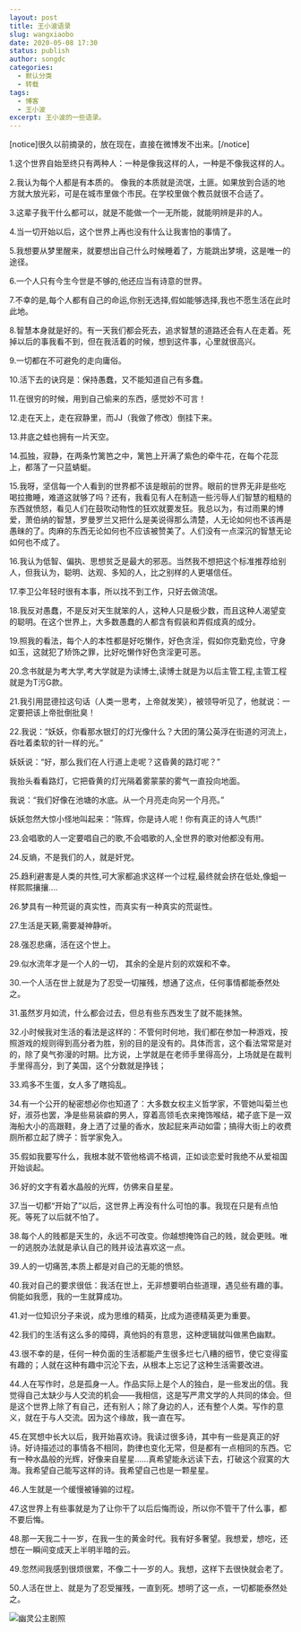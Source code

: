 ```yaml
---
layout: post
title: 王小波语录
slug: wangxiaobo
date: 2020-05-08 17:30
status: publish
author: songdc
categories: 
  - 默认分类
  - 转载
tags: 
  - 博客
  - 王小波
excerpt: 王小波的一些语录。
---
```


[notice]很久以前摘录的，放在现在，直接在微博发不出来。[/notice]

1.这个世界自始至终只有两种人：一种是像我这样的人，一种是不像我这样的人。

2.我认为每个人都是有本质的。 像我的本质就是流氓，土匪。如果放到合适的地方就大放光彩，可是在城市里做个市民。在学校里做个教员就很不合适了。

3.这辈子我干什么都可以，就是不能做一个一无所能，就能明辨是非的人。

4.当一切开始以后，这个世界上再也没有什么让我害怕的事情了。

5.我想要从梦里醒来，就要想出自己什么时候睡着了，方能跳出梦境，这是唯一的途径。

6.一个人只有今生今世是不够的,他还应当有诗意的世界。

7.不幸的是,每个人都有自己的命运,你别无选择,假如能够选择,我也不愿生活在此时此地。

8.智慧本身就是好的。有一天我们都会死去，追求智慧的道路还会有人在走着。死掉以后的事我看不到，但在我活着的时候，想到这件事，心里就很高兴。

9.一切都在不可避免的走向庸俗。

10.活下去的诀窍是：保持愚蠢，又不能知道自己有多蠢。

11.在很穷的时候，用到自己偷来的东西，感觉妙不可言！

12.走在天上，走在寂静里，而JJ（我做了修改）倒挂下来。

13.井底之蛙也拥有一片天空。

14.孤独，寂静，在两条竹篱笆之中，篱笆上开满了紫色的牵牛花，在每个花蕊上，都落了一只蓝蜻蜓。

15.我呀，坚信每一个人看到的世界都不该是眼前的世界。眼前的世界无非是些吃喝拉撒睡，难道这就够了吗？还有，我看见有人在制造一些污辱人们智慧的粗糙的东西就愤怒，看见人们在鼓吹动物性的狂欢就要发狂。我总以为，有过雨果的博爱，萧伯纳的智慧，罗曼罗兰又把什么是美说得那么清楚，人无论如何也不该再是愚昧的了。肉麻的东西无论如何也不应该被赞美了。人们没有一点深沉的智慧无论如何也不成了。

16.我认为低智、偏执、思想贫乏是最大的邪恶。当然我不想把这个标准推荐给别人，但我认为，聪明、达观、多知的人，比之别样的人更堪信任。

17.李卫公年轻时很有本事，所以找不到工作，只好去做流氓。

18.我反对愚蠢，不是反对天生就笨的人，这种人只是极少数，而且这种人渴望变的聪明。在这个世界上，大多数愚蠢的人都含有假装和弄假成真的成分。

19.照我的看法，每个人的本性都是好吃懒作，好色贪淫，假如你克勤克俭，守身如玉，这就犯了矫饰之罪，比好吃懒作好色贪淫更可恶。

20.念书就是为考大学,考大学就是为读博士,读博士就是为以后主管工程,主管工程就是为T污G款。

21.我引用昆德拉这句话（人类一思考，上帝就发笑），被领导听见了，他就说：一定要把该上帝批倒批臭！

22.我说：“妖妖，你看那水银灯的灯光像什么？大团的蒲公英浮在街道的河流上，吞吐着柔软的针一样的光。”

妖妖说：“好，那么我们在人行道上走呢？这昏黄的路灯呢？”

我抬头看看路灯，它把昏黄的灯光隔着雾蒙蒙的雾气一直投向地面。

我说：“我们好像在池塘的水底。从一个月亮走向另一个月亮。”

妖妖忽然大惊小怪地叫起来：“陈辉，你是诗人呢！你有真正的诗人气质!”

23.会唱歌的人一定要唱自己的歌,不会唱歌的人,全世界的歌对他都没有用。

24.反熵，不是我们的人，就是奸党。

25.趋利避害是人类的共性,可大家都追求这样一个过程,最终就会挤在低处,像蛆一样熙熙攘攘....

26.梦具有一种荒诞的真实性，而真实有一种真实的荒诞性。

27.生活是天籁,需要凝神静听。

28.强忍悲痛，活在这个世上。

29.似水流年才是一个人的一切， 其余的全是片刻的欢娱和不幸。

30.一个人活在世上就是为了忍受一切摧残，想通了这点，任何事情都能泰然处之。

31.虽然岁月如流，什么都会过去，但总有些东西发生了就不能抹煞。

32.小时候我对生活的看法是这样的：不管何时何地，我们都在参加一种游戏，按照游戏的规则得到高分者为胜，别的目的是没有的。具体而言，这个看法常常是对的，除了臭气弥漫的时期。比方说，上学就是在老师手里得高分，上场就是在裁判手里得高分，到了美国，这个分数就是挣钱；

33.鸡多不生蛋，女人多了瞎捣乱。

34.有一个公开的秘密想必你也知道了：大多数女权主义哲学家，不管她叫菊兰也好，淑芬也罢，净是些易装癖的男人，穿着高领毛衣来掩饰喉结，裙子底下是一双海船大小的高跟鞋，身上洒了过量的香水，放起屁来声动如雷；搞得大街上的收费厕所都立起了牌子：哲学家免入。

35.假如我要写什么，我根本就不管他格调不格调，正如谈恋爱时我绝不从爱祖国开始谈起。

36.好的文字有着水晶般的光辉，仿佛来自星星。

37.当一切都“开始了”以后，这世界上再没有什么可怕的事。我现在只是有点怕死。等死了以后就不怕了。

38.每个人的贱都是天生的，永远不可改变。你越想掩饰自己的贱，就会更贱。唯一的逃脱办法就是承认自己的贱并设法喜欢这一点。

39.人的一切痛苦,本质上都是对自己的无能的愤怒。

40.我对自己的要求很低：我活在世上，无非想要明白些道理，遇见些有趣的事。倘能如我愿，我的一生就算成功。

41.对一位知识分子来说，成为思维的精英，比成为道德精英更为重要。

42.我们的生活有这么多的障碍，真他妈的有意思，这种逻辑就叫做黑色幽默。

43.很不幸的是，任何一种负面的生活都能产生很多烂七八糟的细节，使它变得蛮有趣的；人就在这种有趣中沉沦下去，从根本上忘记了这种生活需要改进。

44.人在写作时，总是孤身一人。作品实际上是个人的独白，是一些发出的信。我觉得自己太缺少与人交流的机会——我相信，这是写严肃文学的人共同的体会。但是这个世界上除了有自己，还有别人；除了身边的人，还有整个人类。写作的意义，就在于与人交流。因为这个缘故，我一直在写。

45.在冥想中长大以后，我开始喜欢诗。我读过很多诗，其中有一些是真正的好诗。好诗描述过的事情各不相同，韵律也变化无常，但是都有一点相同的东西。它有一种水晶般的光辉，好像来自星星……真希望能永远读下去，打破这个寂寞的大海。我希望自己能写这样的诗。我希望自己也是一颗星星。

46.人生就是一个缓慢被锤骟的过程。

47.这世界上有些事就是为了让你干了以后后悔而设，所以你不管干了什么事，都不要后悔。

48.那一天我二十一岁，在我一生的黄金时代。我有好多奢望。我想爱，想吃，还想在一瞬间变成天上半明半暗的云。

49.忽然间我感到很烦很累，不像二十一岁的人。我想，这样下去很快就会老了。

50.人活在世上、就是为了忍受摧残，一直到死。想明了这一点，一切都能泰然处之。

![幽灵公主剧照](./images/Mononoke_Hime.jpg)

